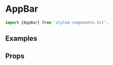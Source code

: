 # AppBar
```js
import {AppBar} from 'styled-components-kit';
```

## Examples
<!-- STORY -->

## Props

